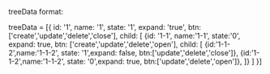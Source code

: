 treeData format:

treeData = [{
	id: '1',
	name: '1',
	state: '1',
	expand: 'true',
	btn: ['create','update','delete','close'],
	child: [
		{id: '1-1', name:'1-1', state:'0', expand: true, btn: ['create','update','delete','open'], child: [
			{id:'1-1-2',name:'1-1-2', state: '1',expand: false, btn:['update','delete','close']},
			{id:'1-1-2',name:'1-1-2', state: '0',expand: true, btn:['update','delete','open']},
		]}
	]
}]